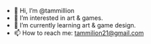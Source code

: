 - 👋 Hi, I’m @tammillion
- 👀 I’m interested in art & games.
- 🌱 I’m currently learning art & game design.
- 📫 How to reach me: tammilion21@gmail.com

<!---
tammillion/tammillion is a ✨ special ✨ repository because its `README.md` (this file) appears on your GitHub profile.
You can click the Preview link to take a look at your changes.
--->
